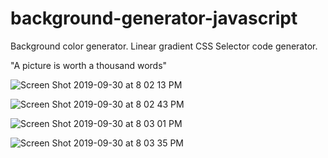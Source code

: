 # background-generator-javascript
Background color generator. Linear gradient CSS Selector code generator.

"A picture is worth a thousand words"

![Screen Shot 2019-09-30 at 8 02 13 PM](https://user-images.githubusercontent.com/5779193/65923585-d565fb80-e3bf-11e9-9cb7-20b746014a8d.png)

![Screen Shot 2019-09-30 at 8 02 43 PM](https://user-images.githubusercontent.com/5779193/65923597-de56cd00-e3bf-11e9-8b6c-7775c80a5b8f.png)

![Screen Shot 2019-09-30 at 8 03 01 PM](https://user-images.githubusercontent.com/5779193/65923614-ed3d7f80-e3bf-11e9-9f87-0fbeecb1047c.png)

![Screen Shot 2019-09-30 at 8 03 35 PM](https://user-images.githubusercontent.com/5779193/65923623-f4fd2400-e3bf-11e9-822d-bb4660a26a60.png)
